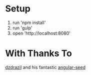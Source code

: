 # Setup
1. run 'npm install'
2. run 'gulp'
3. open 'http://localhost:8080'

# With Thanks To
[dzdrazil](https://github.com/dzdrazil) and his fantastic [angular-seed](https://gitlab.com/zdragnar/angular-seed)
